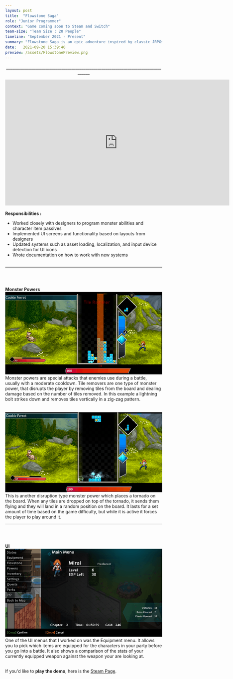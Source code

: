 ```yaml
---
layout: post
title:  "Flowstone Saga"
role: "Junior Programmer"
context: "Game coming soon to Steam and Switch"
team-size: "Team Size : 20 People"
timeline: "September 2021 - Present"
summary: "Flowstone Saga is an epic adventure inspired by classic JRPGs, featuring a unique puzzle battle system."
date:   2021-09-20 15:39:40
preview: /assets/FlowstonePreview.png
---
```

<p align="center">____________________________________________________________________________________</p>
<p align="center">
<iframe width="720" height="405" src="https://www.youtube.com/embed/uqNS-6pwP3A" title="Flowstone Saga Next Fest Trailer" frameborder="0" allow="accelerometer; autoplay; clipboard-write; encrypted-media; gyroscope; picture-in-picture; web-share" allowfullscreen></iframe>

<b>Responsibilities :</b><br>
  - Worked closely with designers to program monster abilities and character item passives<br>
  - Implemented UI screens and functionality based on layouts from designers<br>
  - Updated systems such as asset loading, localization, and input device detection for UI icons<br>
  - Wrote documentation on how to work with new systems<br><br>
____________________________________________________________________________________
<br><br>

<b> Monster Powers</b>
<img src="/assets/FlowstoneSagaGifs/LightningStrike.gif">
Monster powers are special attacks that enemies use during a battle, usually with a moderate cooldown. Tile removers are one type of monster power, that disrupts the player by removing tiles from the board and dealing damage based on the number of tiles removed. In this example a lightning bolt strikes down and removes tiles vertically in a zig-zag pattern.   
<br><br>
<img src="/assets/FlowstoneSagaGifs/Tornado.gif">
This is another disruption type monster power which places a tornado on the board. When any tiles are dropped on top of the tornado, it sends them flying and they will land in a random position on the board. It lasts for a set amount of time based on the game difficulty, but while it is active it forces the player to play around it.   
____________________________________________________________________________________
<br><br>

<b>UI</b><br>
<img src="/assets/FlowstoneSagaGifs/EquipmentUI.gif">
One of the UI menus that I worked on was the Equipment menu. It allows you to pick which items are equipped for the characters in your party before you go into a battle. It also shows a comparison of the stats of your currently equipped weapon against the weapon your are looking at.
<br><br>


If you'd like to <b>play the demo</b>, here is the <a href="https://store.steampowered.com/app/1372000/Flowstone_Saga/"> Steam Page</a>.
</p>

